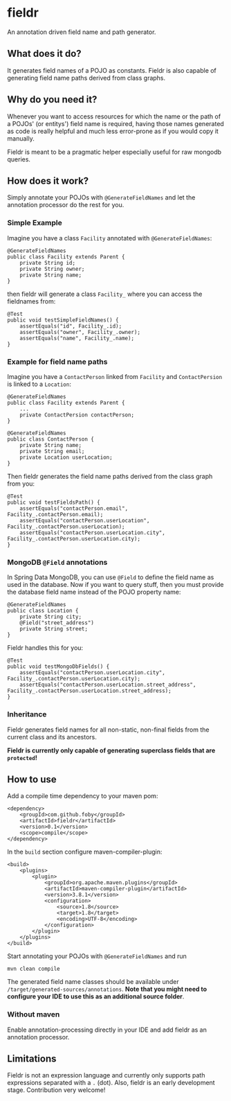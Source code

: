# fieldr

An annotation driven field name and path generator.

## What does it do?

It generates field names of a POJO as constants. 
Fieldr is also capable of generating field name paths derived from class graphs.

## Why do you need it?

Whenever you want to access resources for which the name or the path 
of a POJOs' (or entitys') field name is required, having those names generated as
code is really helpful and much less error-prone as if you would copy it manually.

Fieldr is meant to be a pragmatic helper especially useful for raw mongodb queries.

## How does it work?

Simply annotate your POJOs with `@GenerateFieldNames` and let the annotation processor do the rest for you.

### Simple Example

Imagine you have a class `Facility` annotated with `@GenerateFieldNames`:

```
@GenerateFieldNames
public class Facility extends Parent {
    private String id;
    private String owner;
    private String name;
}
```

then fieldr will generate a class `Facility_` where you can access the fieldnames from:

```
@Test
public void testSimpleFieldNames() {
    assertEquals("id", Facility_.id);
    assertEquals("owner", Facility_.owner);
    assertEquals("name", Facility_.name);
}
``` 

### Example for field name paths

Imagine you have a `ContactPerson` linked from `Facility` and `ContactPersion` is linked to a `Location`:

```
@GenerateFieldNames
public class Facility extends Parent {
    ...
    private ContactPersion contactPerson;
}

@GenerateFieldNames
public class ContactPerson {
    private String name;
    private String email;
    private Location userLocation;
}
``` 

Then fieldr generates the field name paths derived from the class graph from you:

```
@Test
public void testFieldsPath() {
    assertEquals("contactPerson.email", Facility_.contactPerson.email);
    assertEquals("contactPerson.userLocation", Facility_.contactPerson.userLocation);
    assertEquals("contactPerson.userLocation.city", Facility_.contactPerson.userLocation.city);
}
``` 

### MongoDB `@Field` annotations

In Spring Data MongoDB, you can use `@Field` to define the field name as used in the database. 
Now if you want to query stuff, then you must provide the database field name instead of the POJO property name:

```
@GenerateFieldNames
public class Location {
    private String city;
    @Field("street_address")
    private String street;
}

```

Fieldr handles this for you:

```
@Test
public void testMongoDbFields() {
    assertEquals("contactPerson.userLocation.city", Facility_.contactPerson.userLocation.city);
    assertEquals("contactPerson.userLocation.street_address", Facility_.contactPerson.userLocation.street_address);
}
```

### Inheritance

Fieldr generates field names for all non-static, non-final fields from the current class and its ancestors. 

**Fieldr is currently only capable of generating superclass fields that are `protected`!**


## How to use

Add a compile time dependency to your maven pom:

```
<dependency>
    <groupId>com.github.foby</groupId>
    <artifactId>fieldr</artifactId>
    <version>0.1</version>
    <scope>compile</scope>
</dependency>
```

In the `build` section configure maven-compiler-plugin:

```
<build>
    <plugins>
        <plugin>
            <groupId>org.apache.maven.plugins</groupId>
            <artifactId>maven-compiler-plugin</artifactId>
            <version>3.8.1</version>
            <configuration>
                <source>1.8</source>
                <target>1.8</target>
                <encoding>UTF-8</encoding>
            </configuration>
        </plugin>
    </plugins>
</build>
```

Start annotating your POJOs with `@GenerateFieldNames` and run

```
mvn clean compile
```

The generated field name classes should be available under `/target/generated-sources/annotations`.
**Note that you might need to configure your IDE to use this as an additional source folder**.

### Without maven

Enable annotation-processing directly in your IDE and add fieldr as an annotation processor.     

## Limitations

Fieldr is not an expression language and currently only supports path expressions separated with a `.` (dot).
Also, fieldr is an early development stage. Contribution very welcome!    
